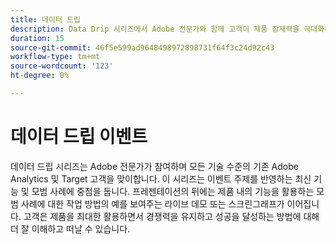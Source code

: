 ```yaml
---
title: 데이터 드립
description: Data Drip 시리즈에서 Adobe 전문가와 함께 고객이 제품 잠재력을 극대화하고 경쟁력을 유지할 수 있도록 라이브 데모를 통해 Adobe Analytics 및 Target의 최신 기능과 모범 사례를 살펴보십시오.
duration: 15
source-git-commit: 46f5e599ad9648498972898731f64f3c24d92c43
workflow-type: tm+mt
source-wordcount: '123'
ht-degree: 0%

---
```


# 데이터 드립 이벤트

데이터 드립 시리즈는 Adobe 전문가가 참여하며 모든 기술 수준의 기존 Adobe Analytics 및 Target 고객을 맞이합니다. 이 시리즈는 이벤트 주제를 반영하는 최신 기능 및 모범 사례에 중점을 둡니다. 프레젠테이션의 뒤에는 제품 내의 기능을 활용하는 모범 사례에 대한 작업 방법의 예를 보여주는 라이브 데모 또는 스크린그래프가 이어집니다. 고객은 제품을 최대한 활용하면서 경쟁력을 유지하고 성공을 달성하는 방법에 대해 더 잘 이해하고 떠날 수 있습니다.

<!-- CARDS

* activity-log.md {cta  = Watch event}

-->
